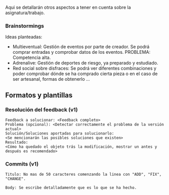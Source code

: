 Aqui se detallarán otros aspectos a tener en cuenta sobre la asignatura/trabajo.

### Brainstormings
Ideas planteadas:
* Multieventual: Gestión de eventos por parte de creador. Se podrá comprar entradas y comprobar datos de los eventos. PROBLEMA: Competencia alta.
* Adrenalive: Gestión de deportes de riesgo, ya preparado y estudiado.
* Red social sobre disfraces: Se podrá ver diferentes combinaciones y poder comprobar dónde se ha comprado cierta pieza o en el caso de ser artesanal, formas de obtenerlo ...

## Formatos y plantillas

### Resolución del feedback (v1)
```
Feedback a solucionar: <Feedback completo>
Problema (opcional): <Detectar correctamente el problema de la versión actual>
Solución/Soluciones aportadas para solucionarlo:
<Se mencionarán las posibles soluciones que existen>
Resultado:
<Cómo ha quedado el objeto trás la modificación, mostrar un antes y después es recomendado>
```
### Commits (v1)
```
Titulo: No mas de 50 caracteres comenzando la linea con "ADD", "FIX", "CHANGE".

Body: Se escribe detalladamente que es lo que se ha hecho.
```